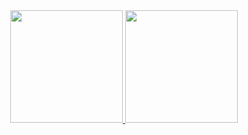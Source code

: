 <div align="center">
  <a href="https://github.com/Henrique307">
    <img height="180em" src="https://github-readme-stats.vercel.app/api?username=Henrique307&show_icons=true&layout=compact&theme=github_dark&include_all_commits=true&count_private=true"/>
    <img height="180em" src="https://github-readme-stats.vercel.app/api/top-langs/?username=Henrique307&langs_count=6&layout=compact&theme=github_dark"/>
</div>
